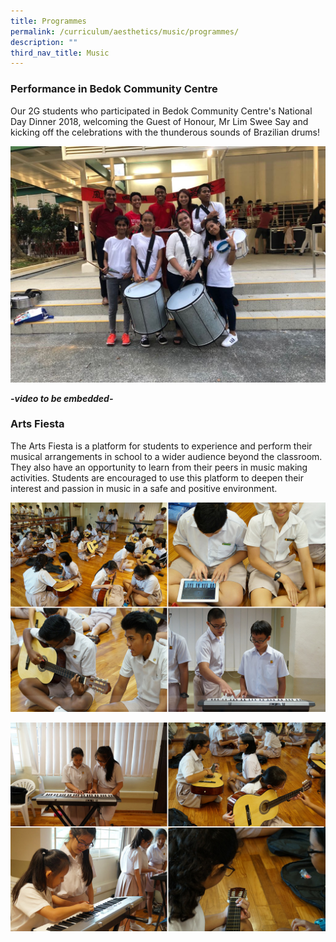```yaml
---
title: Programmes
permalink: /curriculum/aesthetics/music/programmes/
description: ""
third_nav_title: Music
---
```

### Performance in Bedok Community Centre

Our 2G students who participated in Bedok Community Centre's National Day Dinner 2018, welcoming the Guest of Honour, Mr Lim Swee Say and kicking off the celebrations with the thunderous sounds of Brazilian drums!

![Performance in Bedok Community Centre](/images/Performance%20in%20Bedok%20Community%20Centre.jpeg)

***-video to be embedded-***

### Arts Fiesta

The Arts Fiesta is a platform for students to experience and perform their musical arrangements in school to a wider audience beyond the classroom. They also have an opportunity to learn from their peers in music making activities. Students are encouraged to use this platform to deepen their interest and passion in music in a safe and positive environment.

![Arts Fiesta](/images/Arts-Fiesta-1.jpg)

![Arts Fiesta](/images/Arts-Fiesta-2.jpg)